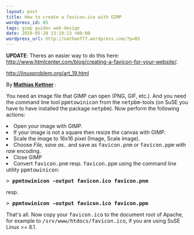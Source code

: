 ```yaml
---
layout: post
title: How to create a favicon.ico with GIMP
wordpress_id: 85
tags: gimp guides web-design
date: 2010-05-20 13:19:13 +08:00
wordpress_url: http://nathanf77.wordpress.com/?p=85
---
```

<strong>UPDATE</strong>: Theres an easier way to do this here: <a href="http://www.htmlcenter.com/blog/creating-a-favicon-for-your-website/">http://www.htmlcenter.com/blog/creating-a-favicon-for-your-website/</a>.

<a href="http://linuxproblem.org/art_19.html">http://linuxproblem.org/art_19.html</a>

By<strong> <a href="http://linuxproblem.org/auth_1.html">Mathias Kettner</a> </strong>:

You need an image file that GIMP can open (PNG, GIF, etc.). And you need the command line tool <tt>ppmtowinicon</tt> from the <tt>netpbm</tt>-tools (on SuSE you have to have installed the package <tt>netpbm</tt>). Now perform the following actions:
	<li>Open your image with GIMP.</li>
	<li>If your image is not a square then resize the canvas with GIMP.</li>
	<li>Scale the image to 16x16 pixel (Image, Scale image).</li>
	<li>Choose <em>File, save as..</em> and save as <tt>favicon.pnm</tt> or <tt>favicon.ppm</tt> with <em>raw</em> encoding.</li>
	<li>Close GIMP</li>
	<li>Convert <tt>favicon.pnm</tt> resp. <tt>favicon.ppm</tt> using the command line utility <tt>ppmtowinicon</tt>:
<pre>&gt; <strong>ppmtowinicon -output favicon.ico favicon.pnm</strong>
</pre>
resp.
<pre>&gt; <strong>ppmtowinicon -output favicon.ico favicon.ppm</strong>
</pre>
</li>
That's all. Now copy your <tt>favicon.ico</tt> to the document root of Apache, for example to <tt>/srv/www/htdocs/favicon.ico</tt>, if you are using SuSE Linux &gt;= 8.1.

